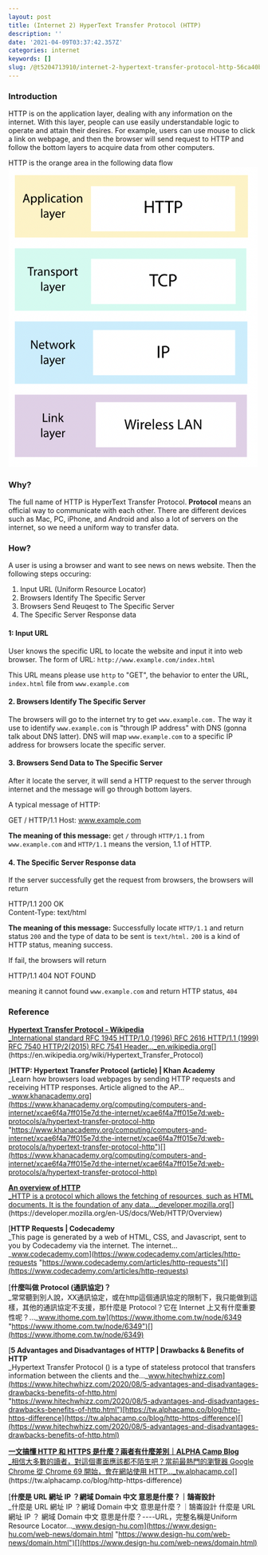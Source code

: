 ```yaml
---
layout: post
title: (Internet 2) HyperText Transfer Protocol (HTTP)
description: ''
date: '2021-04-09T03:37:42.357Z'
categories: internet
keywords: []
slug: /@t5204713910/internet-2-hypertext-transfer-protocol-http-56ca40bec4f
---
```


### Introduction

HTTP is on the application layer, dealing with any information on the internet. With this layer, people can use easily understandable logic to operate and attain their desires. For example, users can use mouse to click a link on webpage, and then the browser will send request to HTTP and follow the bottom layers to acquire data from other computers.

HTTP is the orange area in the following data flow
<img src="/assets/img/1__RwTbhJGkPNdHriCUy6vDww.png" alt="" width=500>

### Why?

The full name of HTTP is HyperText Transfer Protocol. **Protocol** means an official way to communicate with each other. There are different devices such as Mac, PC, iPhone, and Android and also a lot of servers on the internet, so we need a uniform way to transfer data.

### How?

A user is using a browser and want to see news on news website. Then the following steps occuring:

1. Input URL (Uniform Resource Locator)
2. Browsers Identify The Specific Server
3. Browsers Send Reuqest to The Specific Server
4. The Specific Server Response data

#### 1: Input URL

User knows the specific URL to locate the website and input it into web browser. The form of URL: `http://www.example.com/index.html`

This URL means please use `http` to "GET", the behavior to enter the URL, `index.html` file from `www.example.com`

#### 2. Browsers Identify The Specific Server

The browsers will go to the internet try to get `www.example.com.` The way it use  to identify `www.example.com` is "through IP address" with DNS (gonna talk about DNS latter). DNS will map `www.example.com` to a specific IP address for browsers locate the specific server.

#### 3. Browsers Send Data to The Specific Server

After it locate the server, it will send a HTTP request to the server through internet and the message will go through bottom layers.

A typical message of HTTP:

GET / HTTP/1.1
Host: www.example.com

**The meaning of this message:** get `/` through `HTTP/1.1` from `www.example.com` and `HTTP/1.1` means the version, 1.1 of HTTP.

#### 4. The Specific Server Response data

If the server successfully get the request from browsers, the browsers will return

HTTP/1.1 200 OK  
Content-Type: text/html

**The meaning of this message:** Successfully locate `HTTP/1.1` and return status `200` and the type of data to be sent is `text/html.` `200` is a kind of HTTP status, meaning success.

If fail, the browsers will return

HTTP/1.1 404 NOT FOUND

meaning it cannot found `www.example.com` and return HTTP status, `404`

### Reference

[**Hypertext Transfer Protocol - Wikipedia**  
_International standard RFC 1945 HTTP/1.0 (1996) RFC 2616 HTTP/1.1 (1999) RFC 7540 HTTP/2(2015) RFC 7541 Header…_en.wikipedia.org](https://en.wikipedia.org/wiki/Hypertext_Transfer_Protocol "https://en.wikipedia.org/wiki/Hypertext_Transfer_Protocol")[](https://en.wikipedia.org/wiki/Hypertext_Transfer_Protocol)

[**HTTP: Hypertext Transfer Protocol (article) | Khan Academy**  
_Learn how browsers load webpages by sending HTTP requests and receiving HTTP responses. Article aligned to the AP…_www.khanacademy.org](https://www.khanacademy.org/computing/computers-and-internet/xcae6f4a7ff015e7d:the-internet/xcae6f4a7ff015e7d:web-protocols/a/hypertext-transfer-protocol-http "https://www.khanacademy.org/computing/computers-and-internet/xcae6f4a7ff015e7d:the-internet/xcae6f4a7ff015e7d:web-protocols/a/hypertext-transfer-protocol-http")[](https://www.khanacademy.org/computing/computers-and-internet/xcae6f4a7ff015e7d:the-internet/xcae6f4a7ff015e7d:web-protocols/a/hypertext-transfer-protocol-http)

[**An overview of HTTP**  
_HTTP is a protocol which allows the fetching of resources, such as HTML documents. It is the foundation of any data…_developer.mozilla.org](https://developer.mozilla.org/en-US/docs/Web/HTTP/Overview "https://developer.mozilla.org/en-US/docs/Web/HTTP/Overview")[](https://developer.mozilla.org/en-US/docs/Web/HTTP/Overview)

[**HTTP Requests | Codecademy**  
_This page is generated by a web of HTML, CSS, and Javascript, sent to you by Codecademy via the internet. The internet…_www.codecademy.com](https://www.codecademy.com/articles/http-requests "https://www.codecademy.com/articles/http-requests")[](https://www.codecademy.com/articles/http-requests)

[**什麼叫做 Protocol (通訊協定)？**  
_常常聽到別人說，XX通訊協定，或在http這個通訊協定的限制下，我只能做到這樣，其他的通訊協定不支援，那什麼是 Protocol？它在 Internet 上又有什麼重要性呢？…_www.ithome.com.tw](https://www.ithome.com.tw/node/6349 "https://www.ithome.com.tw/node/6349")[](https://www.ithome.com.tw/node/6349)

[**5 Advantages and Disadvantages of HTTP | Drawbacks & Benefits of HTTP**  
_Hypertext Transfer Protocol () is a type of stateless protocol that transfers information between the clients and the…_www.hitechwhizz.com](https://www.hitechwhizz.com/2020/08/5-advantages-and-disadvantages-drawbacks-benefits-of-http.html "https://www.hitechwhizz.com/2020/08/5-advantages-and-disadvantages-drawbacks-benefits-of-http.html")[https://tw.alphacamp.co/blog/http-https-difference](https://tw.alphacamp.co/blog/http-https-difference)[](https://www.hitechwhizz.com/2020/08/5-advantages-and-disadvantages-drawbacks-benefits-of-http.html)

[**一文搞懂 HTTP 和 HTTPS 是什麼？兩者有什麼差別｜ALPHA Camp Blog**  
_相信大多數的讀者，對這個畫面應該都不陌生吧？當前最熱門的瀏覽器 Google Chrome 從 Chrome 69 開始，會在網站使用 HTTP…_tw.alphacamp.co](https://tw.alphacamp.co/blog/http-https-difference "https://tw.alphacamp.co/blog/http-https-difference")[](https://tw.alphacamp.co/blog/http-https-difference)

[**什麼是 URL 網址 IP ？網域 Domain 中文 意思是什麼？｜鵠崙設計**  
_什麼是 URL 網址 IP ？網域 Domain 中文 意思是什麼？｜鵠崙設計 什麼是 URL 網址 IP ？ 網域 Domain 中文 意思是什麼？----URL，完整名稱是Uniform Resource Locator…_www.design-hu.com](https://www.design-hu.com/web-news/domain.html "https://www.design-hu.com/web-news/domain.html")[](https://www.design-hu.com/web-news/domain.html)